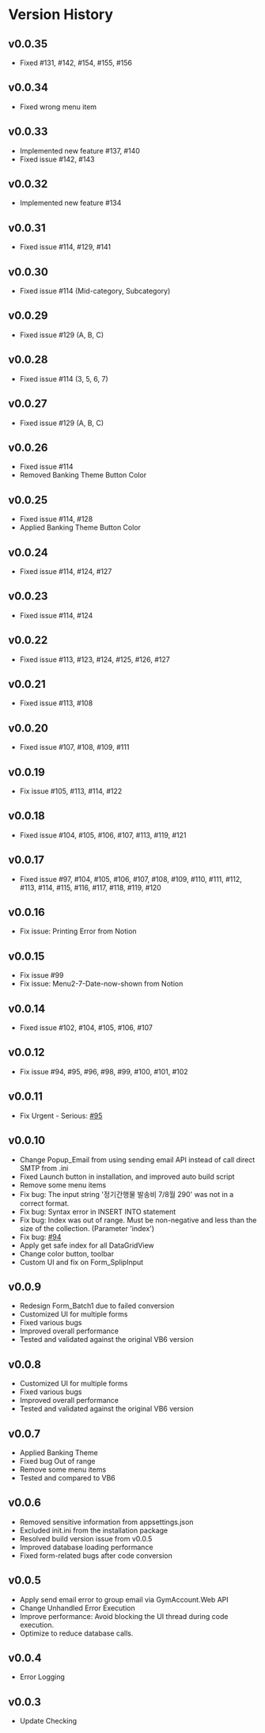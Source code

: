 # Version History

## v0.0.35
- Fixed #131, #142, #154, #155, #156

## v0.0.34
- Fixed wrong menu item

## v0.0.33
- Implemented new feature #137, #140
- Fixed issue #142, #143

## v0.0.32
- Implemented new feature #134

## v0.0.31
- Fixed issue #114, #129, #141

## v0.0.30
- Fixed issue #114 (Mid-category, Subcategory)

## v0.0.29
- Fixed issue #129 (A, B, C)

## v0.0.28
- Fixed issue #114 (3, 5, 6, 7)

## v0.0.27
- Fixed issue #129 (A, B, C)

## v0.0.26
- Fixed issue #114
- Removed Banking Theme Button Color

## v0.0.25
- Fixed issue #114, #128
- Applied Banking Theme Button Color

## v0.0.24
- Fixed issue #114, #124, #127

## v0.0.23
- Fixed issue #114, #124

## v0.0.22
- Fixed issue #113, #123, #124, #125, #126, #127

## v0.0.21
- Fixed issue #113, #108

## v0.0.20
- Fixed issue #107, #108, #109, #111

## v0.0.19
- Fix issue #105, #113, #114, #122

## v0.0.18
- Fixed issue #104, #105, #106, #107, #113, #119, #121

## v0.0.17
- Fixed issue #97, #104, #105, #106, #107, #108, #109, #110, #111, #112, #113, #114, #115, #116, #117, #118, #119, #120

## v0.0.16
- Fix issue: Printing Error from Notion

## v0.0.15
- Fix issue #99
- Fix issue: Menu2-7-Date-now-shown from Notion

## v0.0.14
- Fixed issue #102, #104, #105, #106, #107

## v0.0.12
- Fix issue #94, #95, #96, #98, #99, #100, #101, #102

## v0.0.11
- Fix Urgent - Serious: [#95](https://github.com/GiveYouMe/GymAccount/issues/95)

## v0.0.10
- Change Popup_Email from using sending email API instead of call direct SMTP from .ini
- Fixed Launch button in installation, and improved auto build script
- Remove some menu items
- Fix bug: The input string '정기간행물 발송비 7/8월 290' was not in a correct format.
- Fix bug: Syntax error in INSERT INTO statement
- Fix bug: Index was out of range. Must be non-negative and less than the size of the collection. (Parameter 'index')
- Fix bug: [#94](https://github.com/GiveYouMe/GymAccount/issues/94)
- Apply get safe index for all DataGridView
- Change color button, toolbar
- Custom UI and fix on Form_SplipInput

## v0.0.9
- Redesign Form_Batch1 due to failed conversion
- Customized UI for multiple forms
- Fixed various bugs
- Improved overall performance
- Tested and validated against the original VB6 version

## v0.0.8
- Customized UI for multiple forms
- Fixed various bugs
- Improved overall performance
- Tested and validated against the original VB6 version

## v0.0.7
- Applied Banking Theme
- Fixed bug Out of range
- Remove some menu items
- Tested and compared to VB6

## v0.0.6
- Removed sensitive information from appsettings.json
- Excluded init.ini from the installation package
- Resolved build version issue from v0.0.5
- Improved database loading performance
- Fixed form-related bugs after code conversion

## v0.0.5
- Apply send email error to group email via GymAccount.Web API
- Change Unhandled Error Execution
- Improve performance: Avoid blocking the UI thread during code execution.
- Optimize to reduce database calls.

## v0.0.4
- Error Logging

## v0.0.3
- Update Checking
